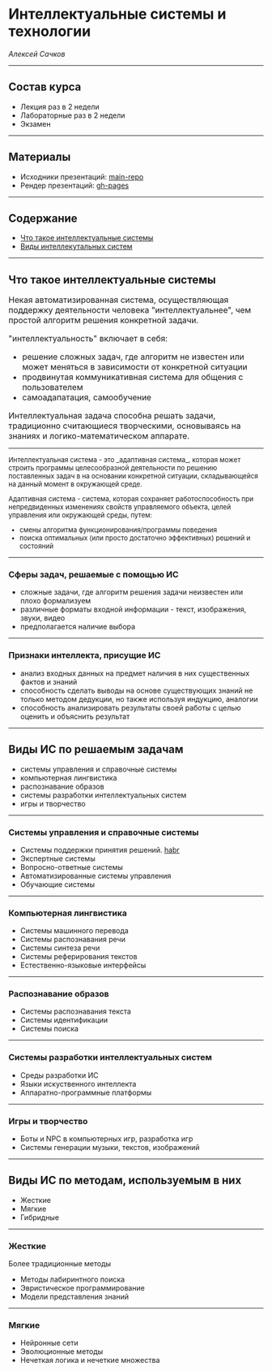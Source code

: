 # Интеллектуальные системы и технологии

<p style="align:right"><em>Алексей Сачков</em></p>

----

## Состав курса

- Лекция раз в 2 недели
- Лабораторные раз в 2 недели
- Экзамен

----

## Материалы

- Исходники презентаций: [main-repo]
- Рендер презентаций: [gh-pages]

[main-repo]: https://github.com/AlexeySachkov/is
[gh-pages]: https://alexeysachkov.github.io/is

---

## Содержание

- [Что такое интеллектуальные системы](#3)
- [Виды интеллекутальных систем](#4)

---

## Что такое интеллектуальные системы

<font size=3>
Некая автоматизированная система, осуществляющая поддержку деятельности
человека "интеллектуальнее", чем простой алгоритм решения конкретной задачи.

"интеллектуальность" включает в себя:

- решение сложных задач, где алгоритм не известен или может меняться в
  зависимости от конкретной ситуации
- продвинутая коммуникативная система для общения с пользователем
- самоадапатация, самообучение

Интеллектуальная задача способна решать задачи, традиционно считающиеся
творческими, основываясь на знаниях и логико-математическом аппарате.
</font>

----

<font size=2>
Интеллектуальная система - это _адаптивная система_, которая может строить
программы целесообразной деятельности по решению поставленных задач в на
основании конкретной ситуации, складывающейся на данный момент в окружающей
среде.

Адаптивная система - система, которая сохраняет работоспособность при
непредвиденных изменениях свойств управляемого объекта, целей управления или
окружающей среды, путем:
- смены алгоритма функционирования/программы поведения
- поиска оптимальных (или просто достаточно эффективных) решений и состояний
</font>

----

### Сферы задач, решаемые с помощью ИС

- сложные задачи, где алгоритм решения задачи неизвестен или плохо формализуем
- различные форматы входной информации - текст, изображения, звуки, видео
- предполагается наличие выбора

----

### Признаки интеллекта, присущие ИС

- анализ входных данных на предмет наличия в них существенных фактов и знаний
- способность сделать выводы на основе существующих знаний не только методом
  дедукции, но также используя индукцию, аналогии
- способность анализировать результаты своей работы с целью оценить и объяснить
  результат

---

## Виды ИС по решаемым задачам

- системы управления и справочные системы
- компьютерная лингвистика
- распознавание образов
- системы разработки интеллектуальных систем
- игры и творчество

----

### Системы управления и справочные системы

- Системы поддержки принятия решений. [habr][habr-395188]
- Экспертные системы
- Вопросно-ответные системы
- Автоматизированные системы управления
- Обучающие системы

[habr-395188]: https://habr.com/en/company/ods/blog/359188/

----

### Компьютерная лингвистика

- Системы машинного перевода
- Системы распознавания речи
- Системы синтеза речи
- Системы реферирования текстов
- Естественно-языковые интерфейсы

----

### Распознавание образов

- Системы распознавания текста
- Системы идентификации
- Системы поиска

----

### Системы разработки интеллектуальных систем

- Среды разработки ИС
- Языки искуственного интеллекта
- Аппаратно-программные платформы

----

### Игры и творчество

- Боты и NPC в компьютерных игр, разработка игр
- Системы генерации музыки, текстов, изображений

---

## Виды ИС по методам, используемым в них

- Жесткие
- Мягкие
- Гибридные

----

### Жесткие

Более традиционные методы

- Методы лабиринтного поиска
- Эвристическое программирование
- Модели представления знаний

----

### Мягкие

- Нейронные сети
- Эволюционные методы
- Нечеткая логика и нечеткие множества
